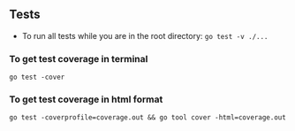 ## Tests
- To run all tests while you are in the root directory: `go test -v ./...`

### To get test coverage in terminal
`go test -cover`

### To get test coverage in html format
`go test -coverprofile=coverage.out && go tool cover -html=coverage.out`

